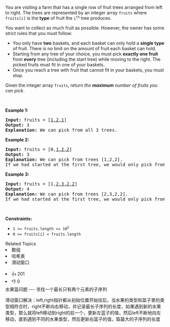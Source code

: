 <p>You are visiting a farm that has a single row of fruit trees arranged from left to right. The trees are represented by an integer array <code>fruits</code> where <code>fruits[i]</code> is the <strong>type</strong> of fruit the <code>i<sup>th</sup></code> tree produces.</p>

<p>You want to collect as much fruit as possible. However, the owner has some strict rules that you must follow:</p>

<ul>
	<li>You only have <strong>two</strong> baskets, and each basket can only hold a <strong>single type</strong> of fruit. There is no limit on the amount of fruit each basket can hold.</li>
	<li>Starting from any tree of your choice, you must pick <strong>exactly one fruit</strong> from <strong>every</strong> tree (including the start tree) while moving to the right. The picked fruits must fit in one of your baskets.</li>
	<li>Once you reach a tree with fruit that cannot fit in your baskets, you must stop.</li>
</ul>

<p>Given the integer array <code>fruits</code>, return <em>the <strong>maximum</strong> number of fruits you can pick</em>.</p>

<p>&nbsp;</p>
<p><strong>Example 1:</strong></p>

<pre>
<strong>Input:</strong> fruits = [<u>1,2,1</u>]
<strong>Output:</strong> 3
<strong>Explanation:</strong> We can pick from all 3 trees.
</pre>

<p><strong>Example 2:</strong></p>

<pre>
<strong>Input:</strong> fruits = [0,<u>1,2,2</u>]
<strong>Output:</strong> 3
<strong>Explanation:</strong> We can pick from trees [1,2,2].
If we had started at the first tree, we would only pick from trees [0,1].
</pre>

<p><strong>Example 3:</strong></p>

<pre>
<strong>Input:</strong> fruits = [1,<u>2,3,2,2</u>]
<strong>Output:</strong> 4
<strong>Explanation:</strong> We can pick from trees [2,3,2,2].
If we had started at the first tree, we would only pick from trees [1,2].
</pre>

<p>&nbsp;</p>
<p><strong>Constraints:</strong></p>

<ul>
	<li><code>1 &lt;= fruits.length &lt;= 10<sup>5</sup></code></li>
	<li><code>0 &lt;= fruits[i] &lt; fruits.length</code></li>
</ul>
<div><div>Related Topics</div><div><li>数组</li><li>哈希表</li><li>滑动窗口</li></div></div><br><div><li>👍 201</li><li>👎 0</li></div>

<div>水果篮问题 --- 寻找一个最长只有两个元素的子序列<p></p>
滑动窗口解决：left,right指针都从初始位置开始往后，当水果的类型和篮子里的类型相符合时，right不断向右移动，并记录最长子序列的长度，如果遇到新的水果类型，那么就将left移动到right的前一个，更新左蓝子的值，然后left不断地向左移动，直到遇到不同的水果类型，然后更新右篮子的值，取最大的子序列的长度
</div>